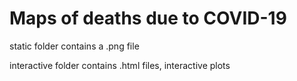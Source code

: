 # Maps of deaths due to COVID-19
static folder contains a .png file

interactive folder contains .html files, interactive plots
